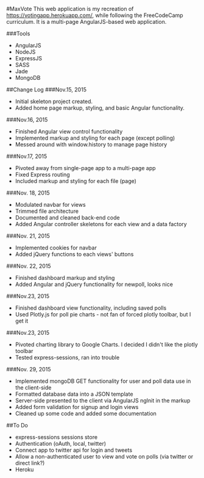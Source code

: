 #MaxVote
This web application is my recreation of https://votingapp.herokuapp.com/, while following
the FreeCodeCamp curriculum. It is a multi-page AngularJS-based web application.

###Tools
  * AngularJS
  * NodeJS
  * ExpressJS
  * SASS
  * Jade
  * MongoDB

##Change Log
###Nov.15, 2015
  * Initial skeleton project created.
  * Added home page markup, styling, and basic Angular functionality.

###Nov.16, 2015
  * Finished Angular view control functionality
  * Implemented markup and styling for each page (except polling)
  * Messed around with window.history to manage page history

###Nov.17, 2015
  * Pivoted away from single-page app to a multi-page app
  * Fixed Express routing
  * Included markup and styling for each file (page)

###Nov. 18, 2015
  * Modulated navbar for views
  * Trimmed file architecture
  * Documented and cleaned back-end code
  * Added Angular controller skeletons for each view and a data factory

###Nov. 21, 2015
  * Implemented cookies for navbar
  * Added jQuery functions to each views' buttons

###Nov. 22, 2015
  * Finished dashboard markup and styling
  * Added Angular and jQuery functionality for newpoll, looks nice

###Nov.23, 2015
  * Finished dashboard view functionality, including saved polls
  * Used Plotly.js for poll pie charts - not fan of forced plotly toolbar, but I get it

###Nov.23, 2015
  * Pivoted charting library to Google Charts. I decided I didn't like the plotly toolbar
  * Tested express-sessions, ran into trouble

###Nov. 29, 2015
  * Implemented mongoDB GET functionality for user and poll data use in the client-side
  * Formatted database data into a JSON template
  * Server-side presented to the client via AngularJS ngInit in the markup
  * Added form validation for signup and login views
  * Cleaned up some code and added some documentation

##To Do
  * express-sessions sessions store
  * Authentication (oAuth, local, twitter)
  * Connect app to twitter api for login and tweets
  * Allow a non-authenticated user to view and vote on polls (via twitter or direct link?)
  * Heroku
